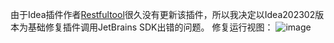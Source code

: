 由于Idea插件作者[Restfultool](https://github.com/ZhangYuanSheng1217/RestfulTool)很久没有更新该插件，所以我决定以Idea202302版本为基础修复插件调用JetBrains SDK出错的问题。
修复运行视图：
![image](https://github.com/user-attachments/assets/384e3a0d-6ecd-499c-a066-06876bf71f5a)

